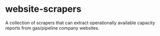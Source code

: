 # website-scrapers

A collection of scrapers that can extract operationally available capacity reports from gas/pipeline company websites.
